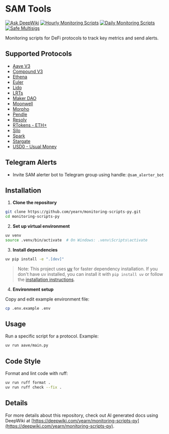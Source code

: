 # SAM Tools

[![Ask DeepWiki](https://deepwiki.com/badge.svg)](https://deepwiki.com/yearn/monitoring-scripts-py) [![Hourly Monitoring Scripts](https://github.com/yearn/monitoring-scripts-py/actions/workflows/hourly.yml/badge.svg)](https://github.com/yearn/monitoring-scripts-py/actions/workflows/hourly.yml) [![Daily Monitoring Scripts](https://github.com/yearn/monitoring-scripts-py/actions/workflows/daily.yml/badge.svg)](https://github.com/yearn/monitoring-scripts-py/actions/workflows/daily.yml) [![Safe Multisigs](https://github.com/yearn/monitoring-scripts-py/actions/workflows/multisig-checker.yml/badge.svg)](https://github.com/yearn/monitoring-scripts-py/actions/workflows/multisig-checker.yml)

Monitoring scripts for DeFi protocols to track key metrics and send alerts.

## Supported Protocols

- [Aave V3](./aave/README.md)
- [Compound V3](./compound/README.md)
- [Ethena](./ethena/README.md)
- [Euler](./euler/README.md)
- [Lido](./lido/README.md)
- [LRTs](./lrt-pegs/README.md)
- [Maker DAO](./maker/README.md)
- [Moonwell](./moonwell/README.md)
- [Morpho](./morpho/README.md)
- [Pendle](./pendle/README.md)
- [Resolv](./resolv/README.md)
- [RTokens - ETH+](./rtoken/README.md)
- [Silo](./silo/README.md)
- [Spark](./spark/README.md)
- [Stargate](./stargate/README.md)
- [USD0 - Usual Money](./usd0/README.md)

## Telegram Alerts

- Invite SAM alerter bot to Telegram group using handle: `@sam_alerter_bot`

## Installation

1. **Clone the repository**

```bash
git clone https://github.com/yearn/monitoring-scripts-py.git
cd monitoring-scripts-py
```

2. **Set up virtual environment**

```bash
uv venv
source .venv/bin/activate  # On Windows: .venv\Scripts\activate
```

3. **Install dependencies**

```bash
uv pip install -e ".[dev]"
```

> Note: This project uses [uv](https://github.com/astral-sh/uv) for faster dependency installation. If you don't have uv installed, you can install it with `pip install uv` or follow the [installation instructions](https://github.com/astral-sh/uv#installation).

4. **Environment setup**

Copy and edit example environment file:

```bash
cp .env.example .env
```

## Usage

Run a specific script for a protocol. Example:

```bash
uv run aave/main.py
```

## Code Style

Format and lint code with ruff:

```bash
uv run ruff format .
uv run ruff check --fix .
```

## Details

For more details about this repository, check out AI generated docs using DeepWiki at [https://deepwiki.com/yearn/monitoring-scripts-py](https://deepwiki.com/yearn/monitoring-scripts-py).
